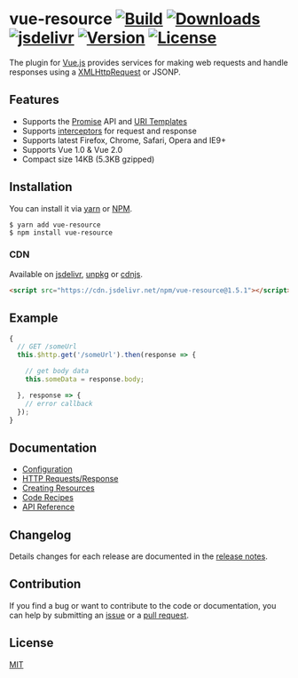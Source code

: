 # vue-resource [![Build](https://img.shields.io/circleci/project/pagekit/vue-resource/develop.svg)](https://circleci.com/gh/pagekit/vue-resource) [![Downloads](https://img.shields.io/npm/dm/vue-resource.svg)](https://www.npmjs.com/package/vue-resource) [![jsdelivr](https://data.jsdelivr.com/v1/package/npm/vue-resource/badge?style=rounded)](https://www.jsdelivr.com/package/npm/vue-resource) [![Version](https://img.shields.io/npm/v/vue-resource.svg)](https://www.npmjs.com/package/vue-resource) [![License](https://img.shields.io/npm/l/vue-resource.svg)](https://www.npmjs.com/package/vue-resource)

The plugin for [Vue.js](http://vuejs.org) provides services for making web requests and handle responses using a [XMLHttpRequest](https://developer.mozilla.org/en-US/docs/Web/API/XMLHttpRequest) or JSONP.

## Features

- Supports the [Promise](https://developer.mozilla.org/en-US/docs/Web/JavaScript/Reference/Global_Objects/Promise) API and [URI Templates](https://medialize.github.io/URI.js/uri-template.html)
- Supports [interceptors](docs/http.md#interceptors) for request and response
- Supports latest Firefox, Chrome, Safari, Opera and IE9+
- Supports Vue 1.0 & Vue 2.0
- Compact size 14KB (5.3KB gzipped)

## Installation
You can install it via [yarn](https://yarnpkg.com/) or [NPM](http://npmjs.org/).
```
$ yarn add vue-resource
$ npm install vue-resource
```

### CDN
Available on [jsdelivr](https://cdn.jsdelivr.net/npm/vue-resource@1.5.1), [unpkg](https://unpkg.com/vue-resource@1.5.1) or [cdnjs](https://cdnjs.com/libraries/vue-resource).
```html
<script src="https://cdn.jsdelivr.net/npm/vue-resource@1.5.1"></script>
```

## Example
```js
{
  // GET /someUrl
  this.$http.get('/someUrl').then(response => {

    // get body data
    this.someData = response.body;

  }, response => {
    // error callback
  });
}
```

## Documentation

- [Configuration](docs/config.md)
- [HTTP Requests/Response](docs/http.md)
- [Creating Resources](docs/resource.md)
- [Code Recipes](docs/recipes.md)
- [API Reference](docs/api.md)

## Changelog

Details changes for each release are documented in the [release notes](https://github.com/pagekit/vue-resource/releases).

## Contribution

If you find a bug or want to contribute to the code or documentation, you can help by submitting an [issue](https://github.com/pagekit/vue-resource/issues) or a [pull request](https://github.com/pagekit/vue-resource/pulls).

## License

[MIT](http://opensource.org/licenses/MIT)
